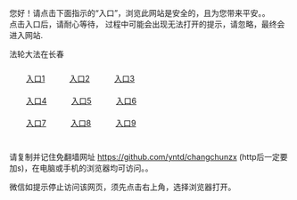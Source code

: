 您好！请点击下面指示的“入口”，浏览此网站是安全的，且为您带来平安。。 <br/>
点击入口后，请耐心等待， 过程中可能会出现无法打开的提示，请忽略，最终会进入网站. </br>

法轮大法在长春<br/>
<div style="padding:10px"><a style="margin:20px" target="_blank" href="https://d1pgma8hp3srb.cloudfront.net/2Qpsp?rvwiw" id="ccLink1" rel="nofollow">入口1</a> <a target="_blank" style="margin:20px" href="https://d1x52x4ragefvj.cloudfront.net/2Qpsp?ssgtwwq" id="ccLink2" rel="nofollow">入口2</a> <a style="margin:20px" target="_blank" href="https://d3gx3l32n3h8rp.cloudfront.net/2Qpsp?kxsxc" id="ccLink3" rel="nofollow">入口3</a></div>

<div style="padding:10px" ><a style="margin:20px" target="_blank" href="https://d1pgma8hp3srb.cloudfront.net/2Qpsp?rvwiw" id="ccLink4" rel="nofollow">入口4</a> <a style="margin:20px" href="https://d1x52x4ragefvj.cloudfront.net/2Qpsp?ssgtwwq" target="_blank" id="ccLink5" rel="nofollow">入口5</a> <a style="margin:20px" href="https://d3gx3l32n3h8rp.cloudfront.net/2Qpsp?kxsxc" target="_blank" id="ccLink6" rel="nofollow">入口6</a></div>

<div style="padding:10px"><a style="margin:20px" target="_blank" href="https://d1pgma8hp3srb.cloudfront.net/2Qpsp?rvwiw" id="ccLink7" rel="nofollow">入口7</a> <a style="margin:20px" href="https://d1x52x4ragefvj.cloudfront.net/2Qpsp?ssgtwwq" target="_blank" id="ccLink8" rel="nofollow">入口8</a> <a style="margin:20px" target="_blank" href="https://d3gx3l32n3h8rp.cloudfront.net/2Qpsp?kxsxc" id="ccLink9" rel="nofollow">入口9</a></div>

<br/>



请复制并记住免翻墙网址 https://github.com/yntd/changchunzx (http后一定要加s)，在电脑或手机的浏览器均可访问。。<br/>

微信如提示停止访问该网页，须先点击右上角，选择浏览器打开。
